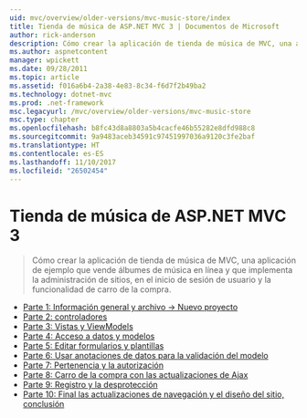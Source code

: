 ```yaml
---
uid: mvc/overview/older-versions/mvc-music-store/index
title: Tienda de música de ASP.NET MVC 3 | Documentos de Microsoft
author: rick-anderson
description: Cómo crear la aplicación de tienda de música de MVC, una aplicación de ejemplo que vende álbumes de música en línea y que implementa la administración de sitios, inicio de sesión de usuario, un...
ms.author: aspnetcontent
manager: wpickett
ms.date: 09/28/2011
ms.topic: article
ms.assetid: f016a6b4-2a38-4e83-8c34-f6d7f2b49ba2
ms.technology: dotnet-mvc
ms.prod: .net-framework
msc.legacyurl: /mvc/overview/older-versions/mvc-music-store
msc.type: chapter
ms.openlocfilehash: b8fc43d8a8803a5b4cacfe46b55282e8dfd988c8
ms.sourcegitcommit: 9a9483aceb34591c97451997036a9120c3fe2baf
ms.translationtype: HT
ms.contentlocale: es-ES
ms.lasthandoff: 11/10/2017
ms.locfileid: "26502454"
---
```

<a name="aspnet-mvc-3-music-store"></a>Tienda de música de ASP.NET MVC 3
====================
> Cómo crear la aplicación de tienda de música de MVC, una aplicación de ejemplo que vende álbumes de música en línea y que implementa la administración de sitios, en el inicio de sesión de usuario y la funcionalidad de carro de la compra.


- [Parte 1: Información general y archivo -> Nuevo proyecto](mvc-music-store-part-1.md)
- [Parte 2: controladores](mvc-music-store-part-2.md)
- [Parte 3: Vistas y ViewModels](mvc-music-store-part-3.md)
- [Parte 4: Acceso a datos y modelos](mvc-music-store-part-4.md)
- [Parte 5: Editar formularios y plantillas](mvc-music-store-part-5.md)
- [Parte 6: Usar anotaciones de datos para la validación del modelo](mvc-music-store-part-6.md)
- [Parte 7: Pertenencia y la autorización](mvc-music-store-part-7.md)
- [Parte 8: Carro de la compra con las actualizaciones de Ajax](mvc-music-store-part-8.md)
- [Parte 9: Registro y la desprotección](mvc-music-store-part-9.md)
- [Parte 10: Final las actualizaciones de navegación y el diseño del sitio, conclusión](mvc-music-store-part-10.md)
